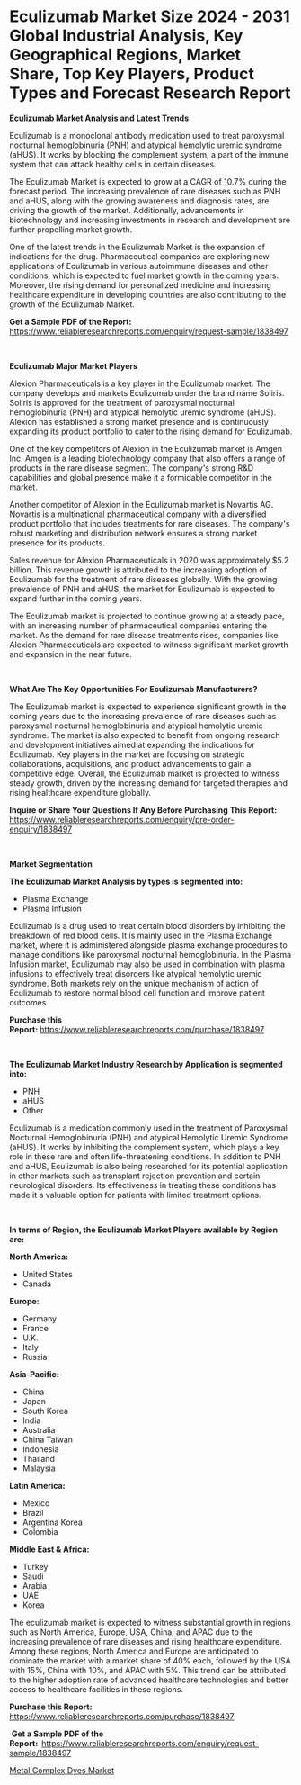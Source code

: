 <p><h1>Eculizumab Market Size 2024 - 2031 Global Industrial Analysis, Key Geographical Regions, Market Share, Top Key Players, Product Types and Forecast Research Report</h1></p><p><strong>Eculizumab Market Analysis and Latest Trends</strong></p>
<p><p>Eculizumab is a monoclonal antibody medication used to treat paroxysmal nocturnal hemoglobinuria (PNH) and atypical hemolytic uremic syndrome (aHUS). It works by blocking the complement system, a part of the immune system that can attack healthy cells in certain diseases.</p><p>The Eculizumab Market is expected to grow at a CAGR of 10.7% during the forecast period. The increasing prevalence of rare diseases such as PNH and aHUS, along with the growing awareness and diagnosis rates, are driving the growth of the market. Additionally, advancements in biotechnology and increasing investments in research and development are further propelling market growth.</p><p>One of the latest trends in the Eculizumab Market is the expansion of indications for the drug. Pharmaceutical companies are exploring new applications of Eculizumab in various autoimmune diseases and other conditions, which is expected to fuel market growth in the coming years. Moreover, the rising demand for personalized medicine and increasing healthcare expenditure in developing countries are also contributing to the growth of the Eculizumab Market.</p></p>
<p><strong>Get a Sample PDF of the Report:&nbsp;</strong> <a href="https://www.reliableresearchreports.com/enquiry/request-sample/1838497">https://www.reliableresearchreports.com/enquiry/request-sample/1838497</a></p>
<p>&nbsp;</p>
<p><strong>Eculizumab Major Market Players</strong></p>
<p><p>Alexion Pharmaceuticals is a key player in the Eculizumab market. The company develops and markets Eculizumab under the brand name Soliris. Soliris is approved for the treatment of paroxysmal nocturnal hemoglobinuria (PNH) and atypical hemolytic uremic syndrome (aHUS). Alexion has established a strong market presence and is continuously expanding its product portfolio to cater to the rising demand for Eculizumab.</p><p>One of the key competitors of Alexion in the Eculizumab market is Amgen Inc. Amgen is a leading biotechnology company that also offers a range of products in the rare disease segment. The company's strong R&D capabilities and global presence make it a formidable competitor in the market.</p><p>Another competitor of Alexion in the Eculizumab market is Novartis AG. Novartis is a multinational pharmaceutical company with a diversified product portfolio that includes treatments for rare diseases. The company's robust marketing and distribution network ensures a strong market presence for its products.</p><p>Sales revenue for Alexion Pharmaceuticals in 2020 was approximately $5.2 billion. This revenue growth is attributed to the increasing adoption of Eculizumab for the treatment of rare diseases globally. With the growing prevalence of PNH and aHUS, the market for Eculizumab is expected to expand further in the coming years.</p><p>The Eculizumab market is projected to continue growing at a steady pace, with an increasing number of pharmaceutical companies entering the market. As the demand for rare disease treatments rises, companies like Alexion Pharmaceuticals are expected to witness significant market growth and expansion in the near future.</p></p>
<p>&nbsp;</p>
<p><strong>What Are The Key Opportunities For Eculizumab Manufacturers?</strong></p>
<p><p>The Eculizumab market is expected to experience significant growth in the coming years due to the increasing prevalence of rare diseases such as paroxysmal nocturnal hemoglobinuria and atypical hemolytic uremic syndrome. The market is also expected to benefit from ongoing research and development initiatives aimed at expanding the indications for Eculizumab. Key players in the market are focusing on strategic collaborations, acquisitions, and product advancements to gain a competitive edge. Overall, the Eculizumab market is projected to witness steady growth, driven by the increasing demand for targeted therapies and rising healthcare expenditure globally.</p></p>
<p><strong>Inquire or Share Your Questions If Any Before Purchasing This Report:</strong> <a href="https://www.reliableresearchreports.com/enquiry/pre-order-enquiry/1838497">https://www.reliableresearchreports.com/enquiry/pre-order-enquiry/1838497</a></p>
<p>&nbsp;</p>
<p><strong>Market Segmentation</strong></p>
<p><strong>The Eculizumab Market Analysis by types is segmented into:</strong></p>
<p><ul><li>Plasma Exchange</li><li>Plasma Infusion</li></ul></p>
<p><p>Eculizumab is a drug used to treat certain blood disorders by inhibiting the breakdown of red blood cells. It is mainly used in the Plasma Exchange market, where it is administered alongside plasma exchange procedures to manage conditions like paroxysmal nocturnal hemoglobinuria. In the Plasma Infusion market, Eculizumab may also be used in combination with plasma infusions to effectively treat disorders like atypical hemolytic uremic syndrome. Both markets rely on the unique mechanism of action of Eculizumab to restore normal blood cell function and improve patient outcomes.</p></p>
<p><strong>Purchase this Report:&nbsp;</strong><a href="https://www.reliableresearchreports.com/purchase/1838497">https://www.reliableresearchreports.com/purchase/1838497</a></p>
<p>&nbsp;</p>
<p><strong>The Eculizumab Market Industry Research by Application is segmented into:</strong></p>
<p><ul><li>PNH</li><li>aHUS</li><li>Other</li></ul></p>
<p><p>Eculizumab is a medication commonly used in the treatment of Paroxysmal Nocturnal Hemoglobinuria (PNH) and atypical Hemolytic Uremic Syndrome (aHUS). It works by inhibiting the complement system, which plays a key role in these rare and often life-threatening conditions. In addition to PNH and aHUS, Eculizumab is also being researched for its potential application in other markets such as transplant rejection prevention and certain neurological disorders. Its effectiveness in treating these conditions has made it a valuable option for patients with limited treatment options.</p></p>
<p>&nbsp;</p>
<p><strong>In terms of Region, the Eculizumab Market Players available by Region are:</strong></p>
<p>
    <p> <strong> North America: </strong>
        <ul>
            <li>United States</li>
            <li>Canada</li>
        </ul>
        </p> 
    <p> <strong> Europe: </strong>
        <ul>
            <li>Germany</li>
            <li>France</li>
            <li>U.K.</li>
            <li>Italy</li>
            <li>Russia</li>
        </ul>
        </p> 
    <p> <strong> Asia-Pacific: </strong>
        <ul>
            <li>China</li>
            <li>Japan</li>
            <li>South Korea</li>
            <li>India</li>
            <li>Australia</li>
            <li>China Taiwan</li>
            <li>Indonesia</li>
            <li>Thailand</li>
            <li>Malaysia</li>
        </ul>
        </p> 
    <p> <strong> Latin America: </strong>
        <ul>
            <li>Mexico</li>
            <li>Brazil</li>
            <li>Argentina Korea</li>
            <li>Colombia</li>
        </ul>
        </p> 
    <p> <strong> Middle East & Africa: </strong>
        <ul>
            <li>Turkey</li>
            <li>Saudi</li>
            <li>Arabia</li>
            <li>UAE</li>
            <li>Korea</li>
        </ul>
    </p>
    </p>
<p><p>The eculizumab market is expected to witness substantial growth in regions such as North America, Europe, USA, China, and APAC due to the increasing prevalence of rare diseases and rising healthcare expenditure. Among these regions, North America and Europe are anticipated to dominate the market with a market share of 40% each, followed by the USA with 15%, China with 10%, and APAC with 5%. This trend can be attributed to the higher adoption rate of advanced healthcare technologies and better access to healthcare facilities in these regions.</p></p>
<p><strong>Purchase this Report: </strong><a href="https://www.reliableresearchreports.com/purchase/1838497">https://www.reliableresearchreports.com/purchase/1838497</a></p>
<p>&nbsp;<strong>Get a Sample PDF of the Report:&nbsp;&nbsp;</strong><a href="https://www.reliableresearchreports.com/enquiry/request-sample/1838497">https://www.reliableresearchreports.com/enquiry/request-sample/1838497</a></p>
<p><strong></strong></p>
<p><p><a href="https://github.com/danielneavesallisons03mba/Market-Research-Report-List-1/blob/main/metal-complex-dyes-market.md">Metal Complex Dyes Market</a></p></p>